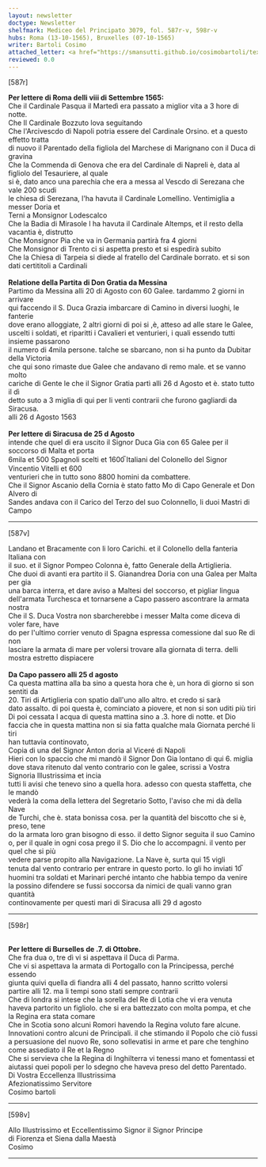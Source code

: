 ```yaml
---
layout: newsletter
doctype: Newsletter
shelfmark: Mediceo del Principato 3079, fol. 587r-v, 598r-v
hubs: Roma (13-10-1565), Bruxelles (07-10-1565)
writer: Bartoli Cosimo
attached_letter: <a href="https://smansutti.github.io/cosimobartoli/texts/2976_133,2977_086/">2976_133,2977_086</a>
reviewed: 0.0
---
```


[587r]  
  
  
<strong>Per lettere di Roma delli viii di Settembre 1565:</strong>  
Che il Cardinale Pasqua il Martedì era passato a miglior vita a 3 hore di notte.  
Che Il Cardinale Bozzuto lova seguitando  
Che l'Arcivescdo di Napoli potria essere del Cardinale Orsino. et a questo effetto tratta  
di nuovo il Parentado della figliola del Marchese di Marignano con il Duca di gravina  
Che la Commenda di Genova che era del Cardinale di Napreli è, data al figliolo del Tesauriere, al quale  
si è, dato anco una parechia che era a messa al Vescdo di Serezana che vale 200 scudi  
le chiesa di Serezana, l'ha havuta il Cardinale Lomellino. Ventimiglia a messer Doria et  
Terni a Monsignor Lodescalco  
Che la Badia di Mirasole l ha havuta il Cardinale Altemps, et il resto della vacantia è, distrutto  
Che Monsignor Pia che va in Germania partirà fra 4 giorni  
Che Monsignor di Trento ci si aspetta presto et si espedirà subito  
Che la Chiesa di Tarpeia si diede al fratello del Cardinale borrato. et si son dati certititoli a Cardinali  
<br/><strong>Relatione della Partita di Don Gratia da Messina</strong>  
Partimo da Messina alli 20 di Agosto con 60 Galee. tardammo 2 giorni in arrivare  
qui faccendo il S. Duca Grazia imbarcare di Camino in diversi luoghi, le fanterie  
dove erano alloggiate, 2 altri giorni di poi si ,è, atteso ad alle stare le Galee,  
uscelti i soldati, et riparitti i Cavalieri et venturieri, i quali essendo tutti insieme passarono  
il numero di 4mila persone. talche se sbarcano, non si ha punto da Dubitar della Victoria  
che qui sono rimaste due Galee che andavano di remo male. et se vanno molto  
cariche di Gente le che il Signor Gratia partì alli 26 d Agosto et è. stato tutto il dì  
detto suto a 3 miglia di qui per li venti contrarii che furono gagliardi da Siracusa.  
alli 26 d Agosto 1563  
<br/><strong>Per lettere di Siracusa de 25 d Agosto</strong>  
intende che quel di era uscito il Signor Duca Gia con 65 Galee per il soccorso di Malta et porta  
6mila et 500 Spagnoli scelti et 1600̅ Italiani del Colonello del Signor Vincentio Vitelli et 600  
venturieri che in tutto sono 8800 homini da combattere.  
Che il Signor Ascanio della Cornia è stato fatto Mo di Capo Generale et Don Alvero di  
Sandes andava con il Carico del Terzo del suo Colonnello, li duoi Mastri di Campo  
  
---  

[587v]  
  
  
Landano et Bracamente con li loro Carichi. et il Colonello della fanteria Italiana con  
il suo. et il Signor Pompeo Colonna è, fatto Generale della Artiglieria.  
Che duoi di avanti era partito il S. Gianandrea Doria con una Galea per Malta per gia  
una barca interra, et dare aviso a Maltesi del soccorso, et pigliar lingua  
dell'armata Turchesca et tornarsene a Capo passero ascontrare la armata nostra  
Che il S. Duca Vostra non sbarcherebbe i messer Malta come diceva di voler fare, have  
do per l'ultimo corrier venuto di Spagna espressa comessione dal suo Re di non  
lasciare la armata di mare per volersi trovare alla giornata di terra. delli  
mostra estretto dispiacere  
<br/><strong>Da Capo passero alli 25 d agosto</strong>  
Ca questa mattina alla ba sino a questa hora che è, un hora di giorno si son sentiti da  
20. Tiri di Artiglieria con spatio dall'uno allo altro. et credo si sarà  
dato assalto. di poi questa è, cominciato a piovere, et non si son uditi più tiri  
Di poi cessata l acqua di questa mattina sino a .3. hore di notte. et Dio  
faccia che in questa mattina non si sia fatta qualche mala Giornata perché li tiri  
han tuttavia continovato,  
Copia di una del Signor Anton doria al Viceré di Napoli  
Hieri con lo spaccio che mi mandò il Signor Don Gia lontano di qui 6. miglia  
dove stava ritenuto dal vento contrario con le galee, scrissi a Vostra Signoria Illustrissima et incia  
tutti li avisi che tenevo sino a quella hora. adesso con questa staffetta, che le mandò  
vederà la coma della lettera del Segretario Sotto, l'aviso che mi dà della Nave  
de Turchi, che è. stata bonissa cosa. per la quantità del biscotto che si è, preso, tene  
do la armata loro gran bisogno di esso. il detto Signor seguita il suo Camino  
o, per il quale in ogni cosa prego il S. Dio che lo accompagni. il vento per quel che si più  
vedere parse propito alla Navigazione. La Nave è, surta qui 15 vigli  
tenuta dal vento contrario per entrare in questo porto. Io gli ho inviati 10̅  
huomini tra soldati et Marinari perché intanto che habbia tempo da venire  
la possino difendere se fussi soccorsa da nimici de quali vanno gran quantità  
continovamente per questi mari di Siracusa alli 29 d agosto  
  
---  

[598r]  
  
  
<br/><strong>Per lettere di Burselles de .7. di Ottobre.</strong>  
Che fra dua o, tre dì vi si aspettava il Duca di Parma.  
Che vi si aspettava la armata di Portogallo con la Principessa, perché essendo  
giunta quivi quella di fiandra alli 4 del passato, hanno scritto volersi  
partire alli 12. ma li tempi sono stati sempre contrarii  
Che di londra si intese che la sorella del Re di Lotia che vi era venuta  
haveva partorito un figliolo. che si era battezzato con molta pompa, et che  
la Regina era stata comare  
Che in Scotia sono alcuni Romori havendo la Regina voluto fare alcune.  
Innovationi contro alcuni de Principali. il che stimando il Popolo che ciò fussi  
a persuasione del nuovo Re, sono sollevatisi in arme et pare che tenghino  
come assediato il Re et la Regno  
Che si servieva che la Regina di Inghilterra vi tenessi mano et fomentassi et  
aiutassi quei popoli per lo sdegno che haveva preso del detto Parentado.  
Di Vostra Eccellenza Illustrissima  
Afezionatissimo Servitore  
Cosimo bartoli  
  
---  

[598v]  
  
  
Allo Illustrissimo et Eccellentissimo Signor il Signor Principe  
di Fiorenza et Siena dalla Maestà  
Cosimo  
  
---  

